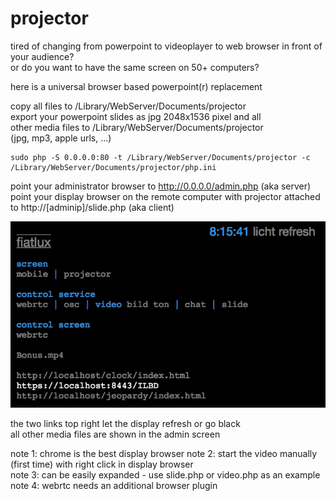# projector
tired of changing from powerpoint to videoplayer to web browser in front of your audience?  
or do you want to have the same screen on 50+ computers?  

here is a universal browser based powerpoint(r) replacement  

copy all files to /Library/WebServer/Documents/projector  
export your powerpoint slides as jpg 2048x1536 pixel and  all  
other media files to /Library/WebServer/Documents/projector  
(jpg, mp3, apple urls, ...)

```
sudo php -S 0.0.0.0:80 -t /Library/WebServer/Documents/projector -c /Library/WebServer/Documents/projector/php.ini
```

point your administrator browser to http://0.0.0.0/admin.php  (aka server)  
point your display browser on the remote computer with projector attached to http://[adminip]/slide.php  (aka client)  

![screenshot](screenshot.jpg "admin")

the two links top right let the display refresh or go black  
all other media files are shown in the admin screen  
  
note 1: chrome is the best display browser 
note 2: start the video manually (first time) with right click in display browser  
note 3: can be easily expanded - use slide.php or video.php as an example  
note 4: webrtc needs an additional browser plugin  
